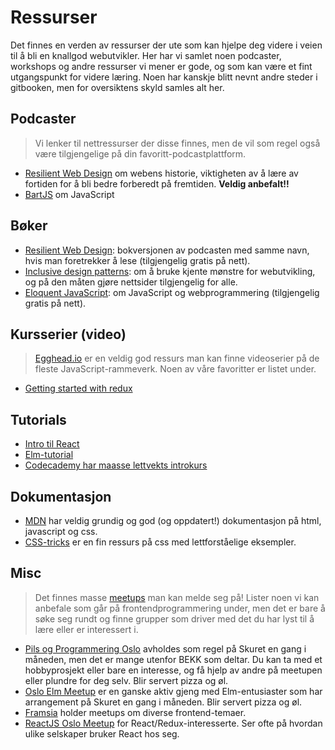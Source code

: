 # Ressurser

Det finnes en verden av ressurser der ute som kan hjelpe deg videre i veien til å bli en knallgod webutvikler.
Her har vi samlet noen podcaster, workshops og andre ressurser vi mener er gode, og som kan være et fint utgangspunkt for videre læring.
Noen har kanskje blitt nevnt andre steder i gitbooken, men for oversiktens skyld samles alt her.

## Podcaster

> Vi lenker til nettressurser der disse finnes, men de vil som regel også være tilgjengelige på din favoritt-podcastplattform.

* [Resilient Web Design](https://resilientwebdesign.com/) om webens historie, viktigheten av å lære av fortiden for å bli bedre forberedt på fremtiden. **Veldig anbefalt!!**
* [BartJS](https://soundcloud.com/bartjs) om JavaScript

## Bøker
* [Resilient Web Design](https://resilientwebdesign.com/): bokversjonen av podcasten med samme navn, hvis man foretrekker å lese (tilgjengelig gratis på nett).
* [Inclusive design patterns](https://shop.smashingmagazine.com/products/inclusive-design-patterns): om å bruke kjente mønstre for webutvikling, og på den måten gjøre nettsider tilgjengelig for alle.
* [Eloquent JavaScript](http://eloquentjavascript.net/): om JavaScript og webprogrammering (tilgjengelig gratis på nett).

## Kursserier (video)

> [Egghead.io](https://egghead.io/) er en veldig god ressurs man kan finne videoserier på de fleste JavaScript-rammeverk. Noen av våre favoritter er listet under.

* [Getting started with redux](https://egghead.io/courses/getting-started-with-redux)

## Tutorials
* [Intro til React](https://facebook.github.io/react/tutorial/tutorial.html)
* [Elm-tutorial](https://www.elm-tutorial.org/en-v01/)
* [Codecademy har maasse lettvekts introkurs](https://www.codecademy.com/)

## Dokumentasjon
* [MDN](https://developer.mozilla.org/en-US/) har veldig grundig og god (og oppdatert!) dokumentasjon på html, javascript og css.
* [CSS-tricks](https://css-tricks.com/) er en fin ressurs på css med lettforståelige eksempler.

## Misc

> Det finnes masse [meetups](meetup.com) man kan melde seg på! Lister noen vi kan anbefale som går på frontendprogrammering under, men det er bare å søke seg rundt og finne grupper som driver med det du har lyst til å lære eller er interessert i.

* [Pils og Programmering Oslo](https://www.meetup.com/Pils-og-Programmering-Oslo/) avholdes som regel på Skuret en gang i måneden, men det er mange utenfor BEKK som deltar. Du kan ta med et hobbyprosjekt eller bare en interesse, og få hjelp av andre på meetupen eller plundre for deg selv. Blir servert pizza og øl.
* [Oslo Elm Meetup](https://www.meetup.com/oslo-elm-meetup/) er en ganske aktiv gjeng med Elm-entusiaster som har arrangement på Skuret en gang i måneden. Blir servert pizza og øl.
* [Framsia](https://www.meetup.com/framsia/) holder meetups om diverse frontend-temaer.
* [ReactJS Oslo Meetup](https://www.meetup.com/ReactJS-Oslo-Meetup/) for React/Redux-interesserte. Ser ofte på hvordan ulike selskaper bruker React hos seg.
